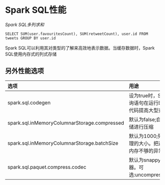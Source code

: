 # Spark SQL性能
*Spark SQL多列求和*
```
SELECT SUM(user.favouritesCount), SUM(retweetCount), user.id FROM tweets GROUP BY user.id
```
Spark SQL可以利用其对类型的了解来高效地表示数据。当缓存数据时，Spark SQL使用内存式的列式存储
## 另外性能选项
| 选项 | 用途 |
| :-------|:-------------|
| spark.sql.codegen | 设为true时，Spark SQL会把每条查询语句在运行时编译为JAVA二进制代码提高大型查询性能 |
| spark.sql.inMemoryColumnarStorage.compressed | 默认为false;自动对内存中的列式存储进行压缩 |
| spark.sql.inMemoryColumnarStorage.batchSize | 默认为1000;列式缓存时的每个批处理的大小。把这个值调大可能会导致内存不够的异常 |
| spark.sql.paquet.compress.codec | 默认为snappy;使用哪种压缩编码器。可选:uncompressed/snappy/gzip/lzo |
